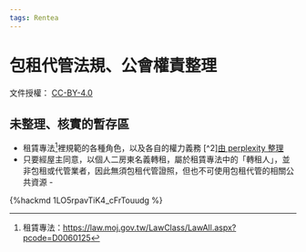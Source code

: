 ```yaml
---
tags: Rentea
---
```

# 包租代管法規、公會權責整理

文件授權： [CC-BY-4.0](https://creativecommons.org/licenses/by/4.0/deed.zh_TW)

## 未整理、核實的暫存區

- 租賃專法[^1]裡規範的各種角色，以及各自的權力義務 [^2][由 perplexity 整理](https://www.perplexity.ai/search/qing-zheng-li-tai-wan-zu-ren-z-Q3WdiVNiQ4OcTXLsjafxRg)
- 只要經屋主同意，以個人二房東名義轉租，屬於租賃專法中的「轉租人」，並非包租或代管業者，因此無須包租代管證照，但也不可使用包租代管的相關公共資源 - 

[^1]: 租賃專法：https://law.moj.gov.tw/LawClass/LawAll.aspx?pcode=D0060125

{%hackmd 1LO5rpavTiK4_cFrTouudg %}
